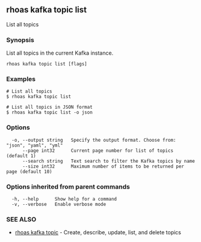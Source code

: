 ## rhoas kafka topic list

List all topics

### Synopsis

List all topics in the current Kafka instance.


```
rhoas kafka topic list [flags]
```

### Examples

```
# List all topics
$ rhoas kafka topic list

# List all topics in JSON format
$ rhoas kafka topic list -o json

```

### Options

```
  -o, --output string   Specify the output format. Choose from: "json", "yaml", "yml"
      --page int32      Current page number for list of topics (default 1)
      --search string   Text search to filter the Kafka topics by name
      --size int32      Maximum number of items to be returned per page (default 10)
```

### Options inherited from parent commands

```
  -h, --help      Show help for a command
  -v, --verbose   Enable verbose mode
```

### SEE ALSO

* [rhoas kafka topic](rhoas_kafka_topic.md)	 - Create, describe, update, list, and delete topics

